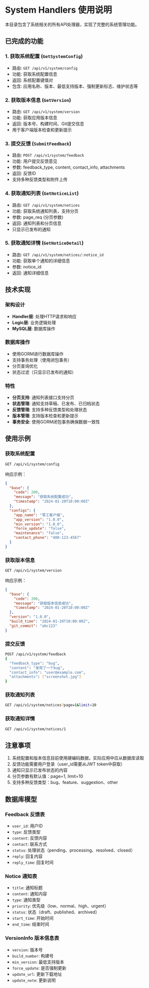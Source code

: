 # System Handlers 使用说明

本目录包含了系统相关的所有API处理器，实现了完整的系统管理功能。

## 已完成的功能

### 1. 获取系统配置 (`GetSystemConfig`)
- 路由: `GET /api/v1/system/config`
- 功能: 获取系统配置信息
- 返回: 系统配置键值对
- 包含: 应用名称、版本、最低支持版本、强制更新标志、维护状态等

### 2. 获取版本信息 (`GetVersion`)
- 路由: `GET /api/v1/system/version`
- 功能: 获取应用版本信息
- 返回: 版本号、构建时间、Git提交信息
- 用于客户端版本检查和更新提示

### 3. 提交反馈 (`SubmitFeedback`)
- 路由: `POST /api/v1/system/feedback`
- 功能: 用户提交反馈意见
- 参数: feedback_type, content, contact_info, attachments
- 返回: 反馈ID
- 支持多种反馈类型和附件上传

### 4. 获取通知列表 (`GetNoticeList`)
- 路由: `GET /api/v1/system/notices`
- 功能: 获取系统通知列表，支持分页
- 参数: page_req (分页参数)
- 返回: 通知列表和分页信息
- 只显示已发布的通知

### 5. 获取通知详情 (`GetNoticeDetail`)
- 路由: `GET /api/v1/system/notices/:notice_id`
- 功能: 获取单个通知的详细信息
- 参数: notice_id
- 返回: 通知详细信息

## 技术实现

### 架构设计
- **Handler层**: 处理HTTP请求和响应
- **Logic层**: 业务逻辑处理
- **MySQL层**: 数据库操作

### 数据库操作
- 使用GORM进行数据库操作
- 支持事务处理（使用闭包事务）
- 分页查询优化
- 状态过滤（只显示已发布的通知）

### 特性
- **分页支持**: 通知列表接口支持分页
- **状态管理**: 通知支持草稿、已发布、已归档状态
- **反馈管理**: 支持多种反馈类型和处理状态
- **版本管理**: 支持版本检查和更新提示
- **事务安全**: 使用GORM闭包事务确保数据一致性

## 使用示例

### 获取系统配置
```bash
GET /api/v1/system/config
```

响应示例：
```json
{
  "base": {
    "code": 200,
    "message": "获取系统配置成功",
    "timestamp": "2024-01-20T10:00:00Z"
  },
  "configs": {
    "app_name": "零工客户端",
    "app_version": "1.0.0",
    "min_version": "1.0.0",
    "force_update": "false",
    "maintenance": "false",
    "contact_phone": "400-123-4567"
  }
}
```

### 获取版本信息
```bash
GET /api/v1/system/version
```

响应示例：
```json
{
  "base": {
    "code": 200,
    "message": "获取版本信息成功",
    "timestamp": "2024-01-20T10:00:00Z"
  },
  "version": "1.0.0",
  "build_time": "2024-01-20T10:00:00Z",
  "git_commit": "abc123"
}
```

### 提交反馈
```bash
POST /api/v1/system/feedback
{
  "feedback_type": "bug",
  "content": "发现了一个bug",
  "contact_info": "user@example.com",
  "attachments": ["screenshot.jpg"]
}
```

### 获取通知列表
```bash
GET /api/v1/system/notices?page=1&limit=10
```

### 获取通知详情
```bash
GET /api/v1/system/notices/1
```

## 注意事项

1. 系统配置和版本信息目前使用硬编码数据，实际应用中应从数据库读取
2. 反馈功能需要用户登录（user_id需要从JWT token中获取）
3. 通知只显示已发布状态的内容
4. 分页参数有默认值：page=1, limit=10
5. 支持多种反馈类型：bug、feature、suggestion、other

## 数据库模型

### Feedback 反馈表
- `user_id`: 用户ID
- `type`: 反馈类型
- `content`: 反馈内容
- `contact`: 联系方式
- `status`: 处理状态（pending、processing、resolved、closed）
- `reply`: 回复内容
- `reply_time`: 回复时间

### Notice 通知表
- `title`: 通知标题
- `content`: 通知内容
- `type`: 通知类型
- `priority`: 优先级（low、normal、high、urgent）
- `status`: 状态（draft、published、archived）
- `start_time`: 开始时间
- `end_time`: 结束时间

### VersionInfo 版本信息表
- `version`: 版本号
- `build_number`: 构建号
- `min_version`: 最低支持版本
- `force_update`: 是否强制更新
- `update_url`: 更新下载地址
- `update_note`: 更新说明
